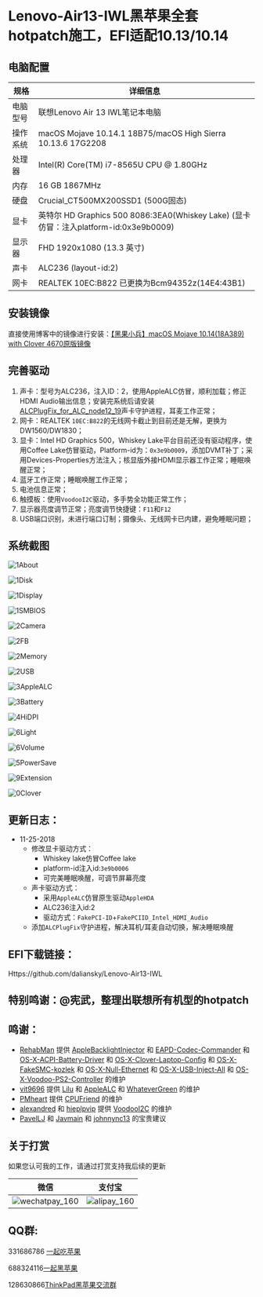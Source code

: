 # Lenovo-Air13-IWL黑苹果全套hotpatch施工，EFI适配10.13/10.14


## 电脑配置

| 规格     | 详细信息                                                     |
| -------- | ------------------------------------------------------------ |
| 电脑型号 | 联想Lenovo Air 13 IWL笔记本电脑                              |
| 操作系统 | macOS Mojave 10.14.1 18B75/macOS High Sierra 10.13.6 17G2208 |
| 处理器   | Intel(R) Core(TM) i7-8565U CPU @ 1.80GHz                     |
| 内存     | 16 GB  1867MHz                                               |
| 硬盘     | Crucial_CT500MX200SSD1 (500G固态)                            |
| 显卡     | 英特尔 HD Graphics 500 8086:3EA0(Whiskey Lake) (显卡仿冒：注入platform-id:0x3e9b0009) |
| 显示器   | FHD 1920x1080 (13.3 英寸)                                    |
| 声卡     | ALC236 (layout-id:2)                                         |
| 网卡     | REALTEK 10EC:B822 已更换为Bcm94352z(14E4:43B1)               |

## 安装镜像

直接使用博客中的镜像进行安装：[【黑果小兵】macOS Mojave 10.14(18A389) with Clover 4670原版镜像](https://blog.daliansky.net/macOS-Mojave-10.14-18A389-Release-with-Clover-4670-original-mirror.html)

## 完善驱动

1. 声卡：型号为ALC236，注入ID：2，使用AppleALC仿冒，顺利加载；修正HDMI Audio输出信息；安装完系统后请安装[ALCPlugFix_for_ALC_node12_19](https://github.com/daliansky/Lenovo-Air13-IWL/tree/master/ALCPlugFix_for_ALC_node12_19)声卡守护进程，耳麦工作正常；
2. 网卡：REALTEK `10EC:B822`的无线网卡截止到目前还是无解，更换为DW1560/DW1830；
3. 显卡：Intel HD Graphics 500，Whiskey Lake平台目前还没有驱动程序，使用Coffee Lake仿冒驱动，Platform-id为：`0x3e9b0009`，添加DVMT补丁；采用Devices-Properties方法注入；核显版外接HDMI显示器工作正常；睡眠唤醒正常；
4. 蓝牙工作正常；睡眠唤醒工作正常；
5. 电池信息正常；
6. 触摸板：使用`VoodooI2C`驱动，多手势全功能正常工作；
7. 显示器亮度调节正常；亮度调节快捷键：`F11`和`F12`
8. USB端口识别，未进行端口订制；摄像头、无线网卡已内建，避免睡眠问题；

## 系统截图

![1About](ScreenShot/1About.png)

![1Disk](ScreenShot/1Disk.png)

![1Display](ScreenShot/1Display.png)

![1SMBIOS](ScreenShot/1SMBIOS.png)

![2Camera](ScreenShot/2Camera.png)

![2FB](ScreenShot/2FB.png)

![2Memory](ScreenShot/2Memory.png)

![2USB](ScreenShot/2USB.png)

![3AppleALC](ScreenShot/3AppleALC.png)

![3Battery](ScreenShot/3Battery.png)

![4HiDPI](ScreenShot/6Layoutid.png)

![6Light](ScreenShot/6Light.png)

![6Volume](ScreenShot/6Volume.png)

![5PowerSave](ScreenShot/5PowerSave.png)

![9Extension](ScreenShot/9Extension.png)

![0Clover](ScreenShot/0Clover.png)

## 更新日志：

- 11-25-2018
  - 修改显卡驱动方式：
    - Whiskey lake仿冒Coffee lake
    - platform-id注入id:`3e9b0006`
    - 可完美睡眠唤醒，可调节屏幕亮度
  - 声卡驱动方式：
    - 采用`AppleALC`仿冒原生驱动`AppleHDA`
    - ALC236注入id:2
    - 驱动方式：`FakePCI-ID`+`FakePCIID_Intel_HDMI_Audio`
  - 添加`ALCPlugFix`守护进程，解决耳机/耳麦自动切换，解决睡眠唤醒



## EFI下载链接：

Https://github.com/daliansky/Lenovo-Air13-IWL



## 特别鸣谢：@宪武，整理出联想所有机型的hotpatch

## 鸣谢：

- [RehabMan](https://github.com/RehabMan) 提供 [AppleBacklightInjector](https://github.com/RehabMan/HP-ProBook-4x30s-DSDT-Patch/tree/master/kexts/AppleBacklightInjector.kext) 和 [EAPD-Codec-Commander](https://github.com/RehabMan/EAPD-Codec-Commander) 和 [OS-X-ACPI-Battery-Driver](https://github.com/RehabMan/OS-X-ACPI-Battery-Driver) 和 [OS-X-Clover-Laptop-Config](https://github.com/RehabMan/OS-X-Clover-Laptop-Config) 和 [OS-X-FakeSMC-kozlek](https://github.com/RehabMan/OS-X-FakeSMC-kozlek) 和 [OS-X-Null-Ethernet](https://github.com/RehabMan/OS-X-Null-Ethernet) 和 [OS-X-USB-Inject-All](https://github.com/RehabMan/OS-X-USB-Inject-All) 和 [OS-X-Voodoo-PS2-Controller](https://github.com/RehabMan/OS-X-Voodoo-PS2-Controller) 的维护
- [vit9696](https://github.com/vit9696) 提供 [Lilu](https://github.com/acidanthera/Lilu) 和 [AppleALC](https://github.com/acidanthera/AppleALC) 和 [WhateverGreen](https://github.com/acidanthera/WhateverGreen) 的维护
- [PMheart](https://github.com/PMheart) 提供 [CPUFriend](https://github.com/PMheart/CPUFriend) 的维护
- [alexandred](https://github.com/alexandred) 和 [hieplpvip](https://github.com/hieplpvip) 提供 [VoodooI2C](https://github.com/alexandred/VoodooI2C) 的维护
- [PavelLJ](https://github.com/PavelLJ) 和 [Javmain](https://github.com/javmain) 和 [johnnync13](https://github.com/johnnync13) 的宝贵建议

## 关于打赏

如果您认可我的工作，请通过打赏支持我后续的更新

| 微信                                                       | 支付宝                                               |
| ---------------------------------------------------------- | ---------------------------------------------------- |
| ![wechatpay_160](http://7.daliansky.net/wechatpay_160.jpg) | ![alipay_160](http://7.daliansky.net/alipay_160.jpg) |

## QQ群:

331686786 [一起吃苹果](http://shang.qq.com/wpa/qunwpa?idkey=db511a29e856f37cbb871108ffa77a6e79dde47e491b8f2c8d8fe4d3c310de91)

688324116[一起黑苹果](https://shang.qq.com/wpa/qunwpa?idkey=6bf69a6f4b983dce94ab42e439f02195dfd19a1601522c10ad41f4df97e0da82)

128630866[ThinkPad黑苹果交流群](https://jq.qq.com/?_wv=1027&k=5aKxc6n)




